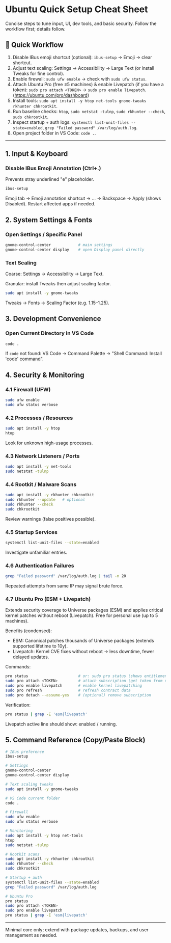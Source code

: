 # Ubuntu Quick Setup Cheat Sheet

Concise steps to tune input, UI, dev tools, and basic security. Follow the workflow first; details follow.

## 🔁 Quick Workflow
1. Disable IBus emoji shortcut (optional): `ibus-setup` → Emoji → clear shortcut.
2. Adjust text scaling: Settings → Accessibility → Large Text (or install Tweaks for fine control).
3. Enable firewall: `sudo ufw enable` → check with `sudo ufw status`.
4. Attach Ubuntu Pro (free ≤5 machines) & enable Livepatch (if you have a token): `sudo pro attach <TOKEN>` → `sudo pro enable livepatch`. (https://ubuntu.com/pro/dashboard)
5. Install tools: `sudo apt install -y htop net-tools gnome-tweaks rkhunter chkrootkit`.
6. Run baseline checks: `htop`, `sudo netstat -tulnp`, `sudo rkhunter --check`, `sudo chkrootkit`.
7. Inspect startup + auth logs: `systemctl list-unit-files --state=enabled`, `grep "Failed password" /var/log/auth.log`.
8. Open project folder in VS Code: `code .`.

---

## 1. Input & Keyboard
### Disable IBus Emoji Annotation (Ctrl+.)
Prevents stray underlined "e" placeholder.
```bash
ibus-setup
```
Emoji tab → Emoji annotation shortcut → ... → Backspace → Apply (shows Disabled). Restart affected apps if needed.

## 2. System Settings & Fonts
### Open Settings / Specific Panel
```bash
gnome-control-center            # main settings
gnome-control-center display    # open Display panel directly
```
### Text Scaling
Coarse: Settings → Accessibility → Large Text.

Granular: install Tweaks then adjust scaling factor.
```bash
sudo apt install -y gnome-tweaks
```
Tweaks → Fonts → Scaling Factor (e.g. 1.15–1.25).

## 3. Development Convenience
### Open Current Directory in VS Code
```bash
code .
```
If `code` not found: VS Code → Command Palette → "Shell Command: Install 'code' command".

## 4. Security & Monitoring
### 4.1 Firewall (UFW)
```bash
sudo ufw enable
sudo ufw status verbose
```
### 4.2 Processes / Resources
```bash
sudo apt install -y htop
htop
```
Look for unknown high-usage processes.
### 4.3 Network Listeners / Ports
```bash
sudo apt install -y net-tools
sudo netstat -tulnp
```
### 4.4 Rootkit / Malware Scans
```bash
sudo apt install -y rkhunter chkrootkit
sudo rkhunter --update   # optional
sudo rkhunter --check
sudo chkrootkit
```
Review warnings (false positives possible).
### 4.5 Startup Services
```bash
systemctl list-unit-files --state=enabled
```
Investigate unfamiliar entries.
### 4.6 Authentication Failures
```bash
grep "Failed password" /var/log/auth.log | tail -n 20
```
Repeated attempts from same IP may signal brute force.

### 4.7 Ubuntu Pro (ESM + Livepatch)
Extends security coverage to Universe packages (ESM) and applies critical kernel patches without reboot (Livepatch). Free for personal use (up to 5 machines).

Benefits (condensed):
- ESM: Canonical patches thousands of Universe packages (extends supported lifetime to 10y).
- Livepatch: Kernel CVE fixes without reboot → less downtime, fewer delayed updates.

Commands:
```bash
pro status                      # or: sudo pro status (shows entitlements)
sudo pro attach <TOKEN>         # attach subscription (get token from ubuntu.com/pro)
sudo pro enable livepatch       # enable kernel livepatching
sudo pro refresh                # refresh contract data
sudo pro detach --assume-yes    # (optional) remove subscription
```
Verification:
```bash
pro status | grep -E 'esm|livepatch'
```
Livepatch active line should show: enabled / running.

## 5. Command Reference (Copy/Paste Block)
```bash
# IBus preference
ibus-setup

# Settings
gnome-control-center
gnome-control-center display

# Text scaling tweaks
sudo apt install -y gnome-tweaks

# VS Code current folder
code .

# Firewall
sudo ufw enable
sudo ufw status verbose

# Monitoring
sudo apt install -y htop net-tools
htop
sudo netstat -tulnp

# Rootkit scans
sudo apt install -y rkhunter chkrootkit
sudo rkhunter --check
sudo chkrootkit

# Startup + auth
systemctl list-unit-files --state=enabled
grep "Failed password" /var/log/auth.log

# Ubuntu Pro
pro status
sudo pro attach <TOKEN>
sudo pro enable livepatch
pro status | grep -E 'esm|livepatch'
```

---
Minimal core only; extend with package updates, backups, and user management as needed.